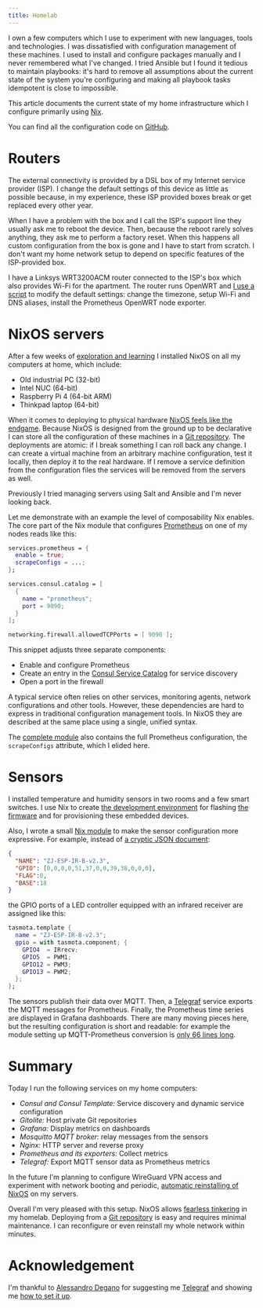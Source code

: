 ```yaml
---
title: Homelab
---
```


I own a few computers which I use to experiment with new languages, tools and
technologies.  I was dissatisfied with configuration management of these
machines.  I used to install and configure packages manually and I never
remembered what I've changed.  I tried Ansible but I found it tedious to
maintain playbooks: it's hard to remove all assumptions about the current state
of the system you're configuring and making all playbook tasks idempotent is
close to impossible.

This article documents the current state of my home infrastructure which I
configure primarily using [Nix](https://nixos.org).

You can find all the configuration code on [GitHub][GitHubHomelab].

# Routers

The external connectivity is provided by a DSL box of my Internet service
provider (ISP).  I change the default settings of this device as little as
possible because, in my experience, these ISP provided boxes break or get
replaced every other year.

When I have a problem with the box and I call the ISP's support line they
usually ask me to reboot the device.  Then, because the reboot rarely solves
anything, they ask me to perform a factory reset.  When this happens all custom
configuration from the box is gone and I have to start from scratch.  I don't
want my home network setup to depend on specific features of the ISP-provided
box.

I have a Linksys WRT3200ACM router connected to the ISP's box which also
provides Wi-Fi for the apartment.  The router runs OpenWRT and [I use a
script][CodeRouterConfig] to modify the default settings: change the timezone,
setup Wi-Fi and DNS aliases, install the Prometheus OpenWRT node exporter.

# NixOS servers

After a few weeks of [exploration and learning](
/blog/2020/04/30/exploring-nix/) I installed NixOS on all my
computers at home, which include:

* Old industrial PC (32-bit)
* Intel NUC (64-bit)
* Raspberry Pi 4 (64-bit ARM)
* Thinkpad laptop (64-bit)

When it comes to deploying to physical hardware [NixOS feels like the
endgame][SkillsMatter].  Because NixOS is designed from the ground up to be
declarative I can store all the configuration of these machines in a [Git
repository][GitHubHomelab].  The deployments are atomic: if I break something I
can roll back any change.  I can create a virtual machine from an arbitrary
machine configuration, test it locally, then deploy it to the real hardware.
If I remove a service definition from the configuration files the services will
be removed from the servers as well.

Previously I tried managing servers using Salt and Ansible and I'm never
looking back.

Let me demonstrate with an example the level of composability Nix enables.  The
core part of the Nix module that configures [Prometheus](https://prometheus.io)
on one of my nodes reads like this:

``` nix
services.prometheus = {
  enable = true;
  scrapeConfigs = ...;
};

services.consul.catalog = [
  {
    name = "prometheus";
    port = 9090;
  }
];

networking.firewall.allowedTCPPorts = [ 9090 ];
```

This snippet adjusts three separate components:

* Enable and configure Prometheus
* Create an entry in the [Consul Service Catalog](https://www.consul.io/) for
  service discovery
* Open a port in the firewall

A typical service often relies on other services, monitoring agents, network
configurations and other tools.  However, these dependencies are hard to
express in traditional configuration management tools.  In NixOS they are
described at the same place using a single, unified syntax.

The [complete module][CodePrometheus] also contains the full Prometheus
configuration, the `scrapeConfigs` attribute, which I elided here.

# Sensors

I installed temperature and humidity sensors in two rooms and a few smart
switches.  I use Nix to create [the development environment][CodeNodemcuShell]
for flashing [the firmware][Tasmota] and for provisioning these embedded
devices.

Also, I wrote a small [Nix module][CodeTasmota] to make the sensor
configuration more expressive.  For example, instead of [a cryptic JSON
document][TasmotaTemplates]:

``` json
{
  "NAME": "ZJ-ESP-IR-B-v2.3",
  "GPIO": [0,0,0,0,51,37,0,0,39,38,0,0,0],
  "FLAG":0,
  "BASE":18
}
```

the GPIO ports of a LED controller equipped with an infrared receiver are
assigned like this:

``` nix
tasmota.template {
  name = "ZJ-ESP-IR-B-v2.3";
  gpio = with tasmota.component; {
    GPIO4  = IRrecv;
    GPIO5  = PWM1;
    GPIO12 = PWM3;
    GPIO13 = PWM2;
  };
};
```

The sensors publish their data over MQTT.  Then, a [Telegraf][Telegraf] service
exports the MQTT messages for Prometheus.  Finally, the Prometheus time series
are displayed in Grafana dashboards.  There are many moving pieces here, but
the resulting configuration is short and readable: for example the module
setting up MQTT-Prometheus conversion is [only 66 lines long][CodeMqtt].

# Summary

Today I run the following services on my home computers:

* _Consul and Consul Template:_ Service discovery and dynamic service configuration
* _Gitolite:_ Host private Git repositories
* _Grafana:_ Display metrics on dashboards
* _Mosquitto MQTT broker:_ relay messages from the sensors
* _Nginx:_ HTTP server and reverse proxy
* _Prometheus and its exporters:_ Collect metrics
* _Telegraf:_ Export MQTT sensor data as Prometheus metrics

In the future I'm planning to configure WireGuard VPN access and experiment
with network booting and periodic, [automatic reinstalling of
NixOS][EraseYourDarlings] on my servers.

Overall I'm very pleased with this setup.  NixOS allows [fearless
tinkering][FearlessTinkering] in my homelab.  Deploying from a [Git
repository][GitHubHomelab] is easy and requires minimal maintenance.  I can
reconfigure or even reinstall my whole network within minutes.

# Acknowledgement

I'm thankful to [Alessandro Degano][Degano] for suggesting me
[Telegraf][Telegraf] and showing me [how to set it up][DeganoHomelab].

[EraseYourDarlings]: https://grahamc.com/blog/erase-your-darlings
[FearlessTinkering]: https://www.youtube.com/watch?v=DK_iLg2Ekwk
[GitHubHomelab]: https://github.com/wagdav/homelab
[SkillsMatter]: https://skillsmatter.com/skillscasts/14777-safe-and-reproducible-deployments-with-immutable-infrastructure
[Tasmota]: https://tasmota.github.io/docs/
[TasmotaTemplates]: https://tasmota.github.io/docs/Templates
[Telegraf]: https://www.influxdata.com/time-series-platform/telegraf/

[CodeMqtt]: https:////github.com/wagdav/homelab/blob/30a82d2/modules/mqtt.nix
[CodeNodemcuShell]: https://github.com/wagdav/homelab/blob/30a82d2/nodemcu/shell.nix
[CodePrometheus]: https://github.com/wagdav/homelab/blob/30a82d2/modules/prometheus.nix
[CodeRouterConfig]: https://github.com/wagdav/homelab/blob/30a82d2/router/config
[CodeTasmota]: https://github.com/wagdav/homelab/blob/30a82d2/nodemcu/tasmota.nix

[Degano]: https://github.com/degano/
[DeganoHomelab]: https://github.com/degano/homelab/tree/9f93ea0b296/kubernetes/telegraf
